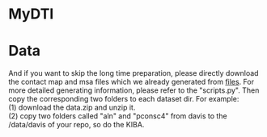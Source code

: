 # MyDTI

# Data  
And if you want to skip the long time preparation, please directly download the contact map and msa files which we already generated from [files](https://drive.google.com/file/d/1rqAopf_IaH3jzFkwXObQ4i-6bUUwizCv/view). For more detailed generating information, please refer to the "scripts.py". Then copy the corresponding two folders to each dataset dir. For example:  
(1) download the data.zip and unzip it.  
(2) copy two folders called "aln" and "pconsc4" from davis to the /data/davis of your repo, so do the KIBA.  
